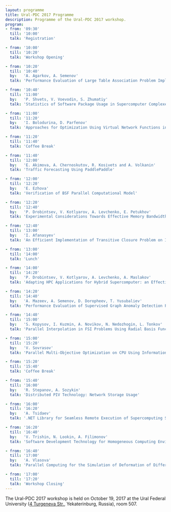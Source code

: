 ```yaml
---
layout: programme
title: Ural-PDC 2017 Programme
description: Programme of the Ural-PDC 2017 workshop.
program:
- from: '09:30'
  till: '10:00'
  talk: 'Registration'

- from: '10:00'
  till: '10:20'
  talk: 'Workshop Opening'

- from: '10:20'
  till: '10:40'
  by:   'A. Agarkov, A. Semenov'
  talk: 'Performance Evaluation of Large Table Association Problem Implemented in Apache Spark on Cluster with Angara Interconnect'

- from: '10:40'
  till: '11:00'
  by:   'P. Shvets, V. Voevodin, S. Zhumatiy'
  talk: 'Statistics of Software Package Usage in Supercomputer Complexes'

- from: '11:00'
  till: '11:20'
  by:   'I. Bolodurina, D. Parfenov'
  talk: 'Approaches for Optimization Using Virtual Network Functions in Infrastructure of Virtual Data Center'

- from: '11:20'
  till: '11:40'
  talk: 'Coffee Break'

- from: '11:40'
  till: '12:00'
  by:   'E. Akimova, A. Chernoskutov, R. Kosivets and A. Volkanin'
  talk: 'Traffic Forecasting Using PaddlePaddle'

- from: '12:00'
  till: '12:20'
  by:   'E. Ezhova'
  talk: 'Verification of BSF Parallel Computational Model'

- from: '12:20'
  till: '12:40'
  by:   'P. Drobintsev, V. Kotlyarov, A. Levchenko, E. Petukhov'
  talk: 'Experimental Considerations Towards Effective Memory Bandwidth Evaluation on Large-Scale ccNUMA Systems'

- from: '12:40'
  till: '13:00'
  by:   'I. Afanasyev'
  talk: 'An Efficient Implementation of Transitive Closure Problem on Intel KNL Architecture'

- from: '13:00'
  till: '14:00'
  talk: 'Lunch'

- from: '14:00'
  till: '14:20'
  by:   'P. Drobintsev, V. Kotlyarov, A. Levchenko, A. Maslakov'
  talk: 'Adapting HPC Applications for Hybrid Supercomputer: an Effective Implementation Approach'

- from: '14:20'
  till: '14:40'
  by:   'A. Mazeev, A. Semenov, D. Doropheev, T. Yusubaliev'
  talk: 'Performance Evaluation of Supervised Graph Anomaly Detection Problem Implemented Using GraphX and MLlib in Apache Spark'

- from: '14:40'
  till: '15:00'
  by:   'S. Kopysov, I. Kuzmin, A. Novikov, N. Nedozhogin, L. Tonkov'
  talk: 'Parallel Interpolation in FSI Problems Using Radial Basis Functions and Problem Size Reduction'

- from: '15:00'
  till: '15:20'
  by:   'V. Sovrasov'
  talk: 'Parallel Multi-Objective Optimization on CPU Using Information Framework for Constructing Global Optimization Algorithms'

- from: '15:20'
  till: '15:40'
  talk: 'Coffee Break'

- from: '15:40'
  till: '16:00'
  by:   'R. Stepanov, A. Sozykin'
  talk: 'Distributed PIV Technology: Network Storage Usage'

- from: '16:00'
  till: '16:20'
  by:   'A. Tsidaev'
  talk: '.NET Library for Seamless Remote Execution of Supercomputing Software'

- from: '16:20'
  till: '16:40'
  by:   'V. Trishin, N. Lookin, A. Filimonov'
  talk: 'Software Development Technology for Homogeneous Computing Environments'

- from: '16:40'
  till: '17:00'
  by:   'A. Vlasova'
  talk: 'Parallel Computing for the Simulation of Deformation of Different Metals'

- from: '17:00'
  till: '17:20'
  talk: 'Workshop Closing'
---
```


The Ural-PDC 2017 workshop is held on October 19, 2017 at the Ural Federal University ([4&nbsp;Turgeneva Str.](https://2gis.ru/ekaterinburg/firm/1267620943605143), Yekaterinburg, Russia), room&nbsp;507.
